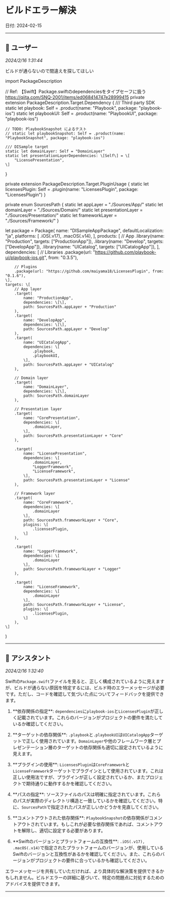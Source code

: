 # ビルドエラー解決

日付: 2024-02-15

---

## 👤 ユーザー
*2024/2/16 1:31:44*

ビルドが通らないので間違えを探してほしい


import PackageDescription

// Ref: 【Swift】Package.swiftのdependenciesをタイプセーフに扱う https://qiita.com/SNQ-2001/items/ed068414747e28999415
private extension PackageDescription.Target.Dependency {
    /// Third party SDK
    static let playbook: Self = .product(name: "Playbook", package: "playbook-ios")
    static let playbookUI: Self = .product(name: "PlaybookUI", package: "playbook-ios")

    // TODO: PlaybookSnapshot によるテスト
    // static let playbookSnapshot: Self = .product(name: "PlaybookSnapshot", package: "playbook-ios")
    
    /// DISample target
    static let domainLayer: Self = "DomainLayer"
    static let presentationLayerDependencies: \[Self\] = \[
        "LicensePresentation",
    \]
}

private extension PackageDescription.Target.PluginUsage {
    static let licensesPlugin: Self = .plugin(name: "LicensesPlugin", package: "LicensesPlugin")
}

private enum SourcesPath {
    static let appLayer = "./Sources/App/"
    static let domainLayer = "./Sources/Domain/"
    static let presentationLayer = "./Sources/Presentation/"
    static let frameworkLayer = "./Sources/Framework/"
}

let package = Package(
    name: "DISampleAppPackage",
    defaultLocalization: "ja",
    platforms: \[
        .iOS(.v17),
        .macOS(.v14),
    \],
    products: \[
        // App
        .library(name: "Production", targets: \["ProductionApp"\]),
        .library(name: "Develop", targets: \["DevelopApp"\]),
        .library(name: "UICatalog", targets: \["UICatalogApp"\]),
    \],
    dependencies: \[
        // Libraries
        .package(url: "https://github.com/playbook-ui/playbook-ios.git", from: "0.3.5"),

        // Plugins
        .package(url: "https://github.com/maiyama18/LicensesPlugin", from: "0.1.6"),
    \],
    targets: \[
        // App layer
        .target(
            name: "ProductionApp",
            dependencies: \[\],
            path: SourcesPath.appLayer + "Production"
        ),
        .target(
            name: "DevelopApp",
            dependencies: \[\],
            path: SourcesPath.appLayer + "Develop"
        ),
        .target(
            name: "UICatalogApp",
            dependencies: \[
                .playbook,
                .playbookUI,
            \],
            path: SourcesPath.appLayer + "UICatalog"
        ),
        
        // Domain layer
        .target(
            name: "DomainLayer",
            dependencies: \[\],
            path: SourcesPath.domainLayer
        ),

        // Presentation layer
        .target(
            name: "CorePresentation",
            dependencies: \[
                .domainLayer,
            \],
            path: SourcesPath.presentationLayer + "Core"
        ),
        
        .target(
            name: "LicensePresentation",
            dependencies: \[
                .domainLayer,
                "LoggerFramework",
                "LicenseFramework",
            \],
            path: SourcesPath.presentationLayer + "License"
        ),

        // Framework layer
        .target(
            name: "CoreFramework",
            dependencies: \[
                .domainLayer
            \],
            path: SourcesPath.frameworkLayer + "Core",
            plugins: \[
                .licensesPlugin,
            \]
        ),

        .target(
            name: "LoggerFramework",
            dependencies: \[
                .domainLayer
            \],
            path: SourcesPath.frameworkLayer + "Logger"
        ),
        
        .target(
            name: "LicenseFramework",
            dependencies: \[
                .domainLayer
            \],
            path: SourcesPath.frameworkLayer + "License",
            plugins: \[
                .licensesPlugin,
            \]
        ),
    \]
)

---

## 🤖 アシスタント
*2024/2/16 1:32:40*

Swiftの`Package.swift`ファイルを見ると、正しく構成されているように見えますが、ビルドが通らない原因を特定するには、ビルド時のエラーメッセージが必要です。ただし、コードを確認して気づいた点についてフィードバックを提供できます。

1. \*\*依存関係の指定\*\*: `dependencies`に`playbook-ios`と`LicensesPlugin`が正しく記載されています。これらのバージョンがプロジェクトの要件を満たしているか確認してください。

2. \*\*ターゲットの依存関係\*\*: `.playbook`と`.playbookUI`は`UICatalogApp`ターゲットで正しく使用されています。`DomainLayer`や他のフレームワーク層とプレゼンテーション層のターゲットの依存関係も適切に設定されているように見えます。

3. \*\*プラグインの使用\*\*: `LicensesPlugin`は`CoreFramework`と`LicenseFramework`ターゲットでプラグインとして使用されています。これは正しい使用法ですが、プラグインが正しく設定されているか、またプロジェクトで期待通りに動作するかを確認してください。

4. \*\*パスの指定\*\*: ソースファイルのパスは明確に指定されています。これらのパスが実際のディレクトリ構造と一致しているかを確認してください。特に、`SourcesPath`で指定されたパスが正しいかどうかを見直してください。

5. \*\*コメントアウトされた依存関係\*\*: `PlaybookSnapshot`の依存関係がコメントアウトされています。もしこれが必要な依存関係であれば、コメントアウトを解除し、適切に設定する必要があります。

6. \*\*Swiftのバージョンとプラットフォームの互換性\*\*: `.iOS(.v17), .macOS(.v14)`で指定されたプラットフォームのバージョンが、使用しているSwiftのバージョンと互換性があるかを確認してください。また、これらのバージョンがプロジェクトの要件に合っているかも確認してください。

エラーメッセージを共有していただければ、より具体的な解決策を提供できるかもしれません。ビルドエラーの詳細に基づいて、特定の問題点に対処するためのアドバイスを提供できます。

---
